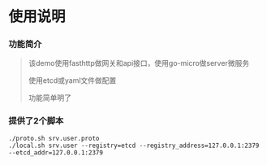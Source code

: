 # 使用说明

### 功能简介

> 该demo使用fasthttp做网关和api接口，使用go-micro做server微服务
>
> 使用etcd或yaml文件做配置
>
> 功能简单明了
>

### 提供了2个脚本

```shell
./proto.sh srv.user.proto
./local.sh srv.user --registry=etcd --registry_address=127.0.0.1:2379 --etcd_addr=127.0.0.1:2379
```

